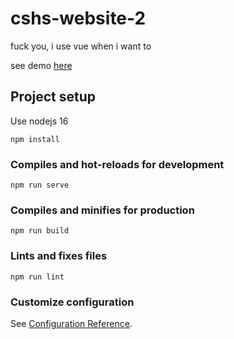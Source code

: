 # cshs-website-2
fuck you, i use vue when i want to

see demo [here](https://cshs-website.web.app)

## Project setup
Use nodejs 16
```
npm install
```

### Compiles and hot-reloads for development
```
npm run serve
```

### Compiles and minifies for production
```
npm run build
```

### Lints and fixes files
```
npm run lint
```

### Customize configuration
See [Configuration Reference](https://cli.vuejs.org/config/).
